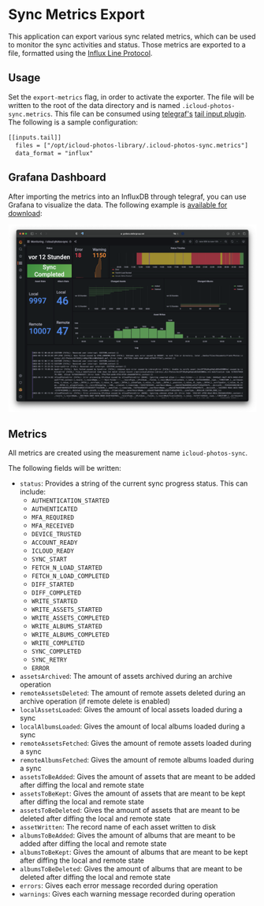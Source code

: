 # Sync Metrics Export

This application can export various sync related metrics, which can be used to monitor the sync activities and status. Those metrics are exported to a file, formatted using the [Influx Line Protocol](https://docs.influxdata.com/influxdb/v2.6/reference/syntax/line-protocol/). 

## Usage

Set the `export-metrics` flag, in order to activate the exporter. The file will be written to the root of the data directory and is named `.icloud-photos-sync.metrics`. This file can be consumed using [telegraf's](https://www.influxdata.com/time-series-platform/telegraf/) [tail input plugin](https://github.com/influxdata/telegraf/blob/release-1.25/plugins/inputs/tail/README.md). The following is a sample configuration:

```
[[inputs.tail]]                                                                 
  files = ["/opt/icloud-photos-library/.icloud-photos-sync.metrics"]
  data_format = "influx"
```

## Grafana Dashboard

After importing the metrics into an InfluxDB through telegraf, you can use Grafana to visualize the data. The following example is [available for download](https://github.com/steilerDev/icloud-photos-sync/tree/main/grafana):

[![Dashboard](../assets/grafana-dashboard.png)](../assets/grafana-dashboard.png)

## Metrics

All metrics are created using the measurement name `icloud-photos-sync`. 

The following fields will be written:

  - `status`: Provides a string of the current sync progress status. This can include:
    - `AUTHENTICATION_STARTED`
    - `AUTHENTICATED`
    - `MFA_REQUIRED`
    - `MFA_RECEIVED`
    - `DEVICE_TRUSTED`
    - `ACCOUNT_READY`
    - `ICLOUD_READY`
    - `SYNC_START`
    - `FETCH_N_LOAD_STARTED`
    - `FETCH_N_LOAD_COMPLETED`
    - `DIFF_STARTED`
    - `DIFF_COMPLETED`
    - `WRITE_STARTED`
    - `WRITE_ASSETS_STARTED`
    - `WRITE_ASSETS_COMPLETED`
    - `WRITE_ALBUMS_STARTED`
    - `WRITE_ALBUMS_COMPLETED`
    - `WRITE_COMPLETED`
    - `SYNC_COMPLETED`
    - `SYNC_RETRY`
    - `ERROR`
  - `assetsArchived`: The amount of assets archived during an archive operation
  - `remoteAssetsDeleted`: The amount of remote assets deleted during an archive operation (if remote delete is enabled)
  - `localAssetsLoaded`: Gives the amount of local assets loaded during a sync
  - `localAlbumsLoaded`: Gives the amount of local albums loaded during a sync
  - `remoteAssetsFetched`: Gives the amount of remote assets loaded during a sync
  - `remoteAlbumsFetched`: Gives the amount of remote albums loaded during a sync
  - `assetsToBeAdded`: Gives the amount of assets that are meant to be added after diffing the local and remote state
  - `assetsToBeKept`: Gives the amount of assets that are meant to be kept after diffing the local and remote state
  - `assetsToBeDeleted`: Gives the amount of assets that are meant to be deleted after diffing the local and remote state
  - `assetWritten`: The record name of each asset written to disk
  - `albumsToBeAdded`: Gives the amount of albums that are meant to be added after diffing the local and remote state
  - `albumsToBeKept`: Gives the amount of albums that are meant to be kept after diffing the local and remote state
  - `albumsToBeDeleted`: Gives the amount of albums that are meant to be deleted after diffing the local and remote state
  - `errors`: Gives each error message recorded during operation
  - `warnings`: Gives each warning message recorded during operation
